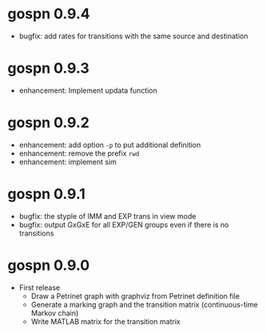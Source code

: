 # gospn 0.9.4

- bugfix: add rates for transitions with the same source and destination

# gospn 0.9.3

- enhancement: Implement updata function

# gospn 0.9.2

- enhancement: add option `-p` to put additional definition
- enhancement: remove the prefix `rwd`
- enhancement: implement sim

# gospn 0.9.1

- bugfix: the styple of IMM and EXP trans in view mode
- bugfix: output GxGxE for all EXP/GEN groups even if there is no transitions

# gospn 0.9.0

- First release
    - Draw a Petrinet graph with graphviz from Petrinet definition file
    - Generate a marking graph and the transition matrix (continuous-time Markov chain)
    - Write MATLAB matrix for the transition matrix
